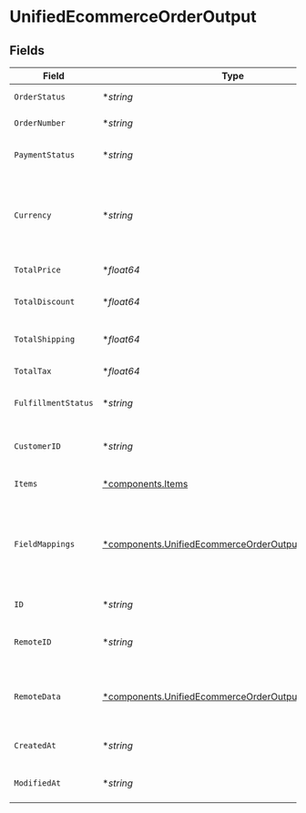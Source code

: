# UnifiedEcommerceOrderOutput


## Fields

| Field                                                                                                                       | Type                                                                                                                        | Required                                                                                                                    | Description                                                                                                                 |
| --------------------------------------------------------------------------------------------------------------------------- | --------------------------------------------------------------------------------------------------------------------------- | --------------------------------------------------------------------------------------------------------------------------- | --------------------------------------------------------------------------------------------------------------------------- |
| `OrderStatus`                                                                                                               | **string*                                                                                                                   | :heavy_minus_sign:                                                                                                          | The status of the order                                                                                                     |
| `OrderNumber`                                                                                                               | **string*                                                                                                                   | :heavy_minus_sign:                                                                                                          | The number of the order                                                                                                     |
| `PaymentStatus`                                                                                                             | **string*                                                                                                                   | :heavy_minus_sign:                                                                                                          | The payment status of the order                                                                                             |
| `Currency`                                                                                                                  | **string*                                                                                                                   | :heavy_minus_sign:                                                                                                          | The currency of the order. Authorized value must be of type CurrencyCode (ISO 4217)                                         |
| `TotalPrice`                                                                                                                | **float64*                                                                                                                  | :heavy_minus_sign:                                                                                                          | The total price of the order                                                                                                |
| `TotalDiscount`                                                                                                             | **float64*                                                                                                                  | :heavy_minus_sign:                                                                                                          | The total discount on the order                                                                                             |
| `TotalShipping`                                                                                                             | **float64*                                                                                                                  | :heavy_minus_sign:                                                                                                          | The total shipping cost of the order                                                                                        |
| `TotalTax`                                                                                                                  | **float64*                                                                                                                  | :heavy_minus_sign:                                                                                                          | The total tax on the order                                                                                                  |
| `FulfillmentStatus`                                                                                                         | **string*                                                                                                                   | :heavy_minus_sign:                                                                                                          | The fulfillment status of the order                                                                                         |
| `CustomerID`                                                                                                                | **string*                                                                                                                   | :heavy_minus_sign:                                                                                                          | The UUID of the customer associated with the order                                                                          |
| `Items`                                                                                                                     | [*components.Items](../../models/components/items.md)                                                                       | :heavy_minus_sign:                                                                                                          | The items in the order                                                                                                      |
| `FieldMappings`                                                                                                             | [*components.UnifiedEcommerceOrderOutputFieldMappings](../../models/components/unifiedecommerceorderoutputfieldmappings.md) | :heavy_minus_sign:                                                                                                          | The custom field mappings of the object between the remote 3rd party & Panora                                               |
| `ID`                                                                                                                        | **string*                                                                                                                   | :heavy_minus_sign:                                                                                                          | The UUID of the order                                                                                                       |
| `RemoteID`                                                                                                                  | **string*                                                                                                                   | :heavy_minus_sign:                                                                                                          | The remote ID of the order in the context of the 3rd Party                                                                  |
| `RemoteData`                                                                                                                | [*components.UnifiedEcommerceOrderOutputRemoteData](../../models/components/unifiedecommerceorderoutputremotedata.md)       | :heavy_minus_sign:                                                                                                          | The remote data of the customer in the context of the 3rd Party                                                             |
| `CreatedAt`                                                                                                                 | **string*                                                                                                                   | :heavy_minus_sign:                                                                                                          | The created date of the object                                                                                              |
| `ModifiedAt`                                                                                                                | **string*                                                                                                                   | :heavy_minus_sign:                                                                                                          | The modified date of the object                                                                                             |